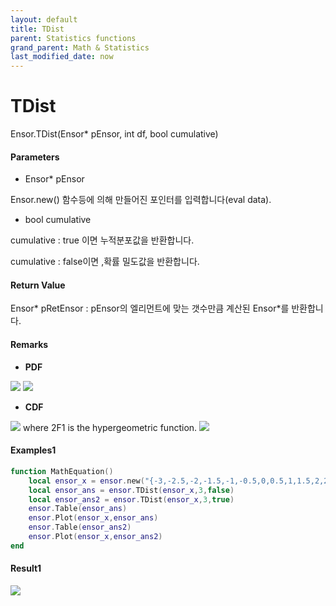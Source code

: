```yaml
---
layout: default
title: TDist
parent: Statistics functions
grand_parent: Math & Statistics
last_modified_date: now
---
```


# TDist

Ensor.TDist\(Ensor\* pEnsor, int df, bool cumulative\)

#### Parameters

* Ensor\* pEnsor

Ensor.new\(\) 함수등에 의해 만들어진 포인터를 입력합니다\(eval data\).

* bool cumulative 

cumulative  : true 이면 누적분포값을 반환합니다.

cumulative  : false이면 ,확률 밀도값을 반환합니다.

#### Return Value

Ensor\* pRetEnsor : pEnsor의 엘리먼트에 맞는 갯수만큼 계산된 Ensor\*를 반환합니다.


#### Remarks

* **PDF**

![](./StatisticsAPI/TDistFunc.png)
![](./StatisticsAPI/TDistGraph.png)

* **CDF**

![](./StatisticsAPI/TDistFunc2.png)
where 2F1 is the hypergeometric function.
![](./StatisticsAPI/TDistGraph2.png)


#### Examples1

```lua
function MathEquation()
	local ensor_x = ensor.new("{-3,-2.5,-2,-1.5,-1,-0.5,0,0.5,1,1.5,2,2.5,3}")
	local ensor_ans = ensor.TDist(ensor_x,3,false)
	local ensor_ans2 = ensor.TDist(ensor_x,3,true)
	ensor.Table(ensor_ans)
	ensor.Plot(ensor_x,ensor_ans)
	ensor.Table(ensor_ans2)
	ensor.Plot(ensor_x,ensor_ans2)
end
```

#### Result1

![](./StatisticsAPI/TDistResult.png)


